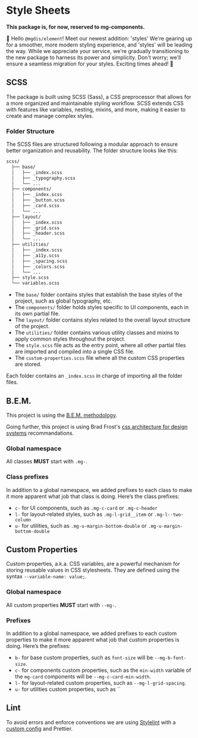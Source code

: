 # Style Sheets

**This package is, for now, reserved to mg-components.**

👋 Hello `@mgdis/element`! Meet our newest addition: 'styles' We're gearing up for a smoother, more modern styling experience, and 'styles' will be leading the way. While we appreciate your service, we're gradually transitioning to the new package to harness its power and simplicity. Don't worry; we'll ensure a seamless migration for your styles. Exciting times ahead! 🌟

## SCSS

The package is built using SCSS (Sass), a CSS preprocessor that allows for a more organized and maintainable styling workflow. SCSS extends CSS with features like variables, nesting, mixins, and more, making it easier to create and manage complex styles.

### Folder Structure

The SCSS files are structured following a modular approach to ensure better organization and reusability. The folder structure looks like this:

```bash
scss/
  ├── base/
  │   ├── _index.scss
  │   ├── _typography.scss
  │   └── ...
  ├── components/
  │   ├── _index.scss
  │   ├── _button.scss
  │   ├── _card.scss
  │   └── ...
  ├── layout/
  │   ├── _index.scss
  │   ├── _grid.scss
  │   ├── _header.scss
  │   └── ...
  ├── utilities/
  │   ├── _index.scss
  │   ├── _a11y.scss
  │   ├── _spacing.scss
  │   ├── _colors.scss
  │   └── ...
  ├── style.scss
  └── variables.scss
```

- The `base/` folder contains styles that establish the base styles of the project, such as global typography, etc.
- The `components/` folder holds styles specific to UI components, each in its own partial file.
- The `layout/` folder contains styles related to the overall layout structure of the project.
- The `utilities/` folder contains various utility classes and mixins to apply common styles throughout the project.
- The `style.scss` file acts as the entry point, where all other partial files are imported and compiled into a single CSS file.
- The `custom-properties.scss` file where all the custom CSS properties are stored.

Each folder contains an `_index.scss` in charge of importing all the folder files.

## B.E.M.

This project is using the [B.E.M. methodology](https://getbem.com/introduction/).

Going further, this project is using Brad Frost's [css architecture for design systems](https://bradfrost.com/blog/post/css-architecture-for-design-systems/) recommandations.

### Global namespace

All classes **MUST** start with `.mg-`.

### Class prefixes

In addition to a global namespace, we added prefixes to each class to make it more apparent what job that class is doing. Here’s the class prefixes:

- `c-` for UI components, such as `.mg-c-card` or `.mg-c-header`
- `l-` for layout-related styles, such as `.mg-l-grid__item` or `.mg-l--two-column`
- `u-` for utilities, such as `.mg-u-margin-bottom-double` or `.mg-u-margin-bottom-double`

## Custom Properties

Custom properties, a.k.a. CSS variables, are a powerful mechanism for storing reusable values in CSS stylesheets. They are defined using the syntax `--variable-name: value;`.

### Global namespace

All custom properties **MUST** start with `--mg-`.

### Prefixes

In addition to a global namespace, we added prefixes to each custom properties to make it more apparent what job that custom properties is doing. Here’s the prefixes:

- `b-` for base custom properties, such as `font-size` will be `--mg-b-font-size`.
- `c-` for components custom properties, such as the `min-width` variable of the `mg-card` components will be `--mg-c-card-min-width`.
- `l-` for layout-related custom properties, such as `--mg-l-grid-spacing`.
- `u-` for utilities custom properties, such as ``

## Lint

To avoid errors and enforce conventions we are using [Stylelint](https://stylelint.io/) with a [custom config](.stylelintrc.json) and Prettier.
